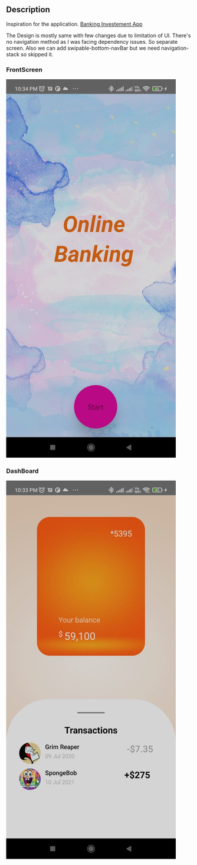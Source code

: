 ## Description

Inspiration for the application. 
[Banking Investement App](https://dribbble.com/shots/14048150-Online-banking-Mobile-App)

The Design is mostly same with few changes due to limitation of UI. There's no 
navigation method as I was facing dependency issues. So separate screen. 
Also we can add swipable-bottom-navBar but we need navigation-stack so skipped it.

### FrontScreen
![alt text](https://github.com/Ryednap/AndroidClub/blob/main/assets/frontPage.jpeg?raw=true)

### DashBoard
![alt text](https://github.com/Ryednap/AndroidClub/blob/main/assets/dashboard.jpeg?raw=true)
